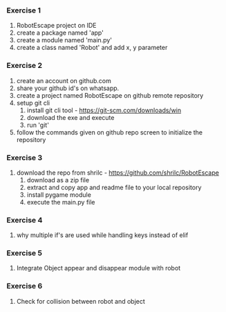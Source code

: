 ### Exercise 1
1. RobotEscape project on IDE
2. create a package named 'app'
3. create a module named 'main.py'
4. create a class named 'Robot' and add x, y parameter

### Exercise 2
1. create an account on github.com
2. share your github id's on whatsapp.
3. create a project named RobotEscape on github remote repository
4. setup git cli
   1. install git cli tool - https://git-scm.com/downloads/win
   2. download the exe and execute
   3. run 'git'
5. follow the commands given on github repo screen to initialize the repository

### Exercise 3
1. download the repo from shrilc - https://github.com/shrilc/RobotEscape
   1. download as a zip file
   2. extract and copy app and readme file to your local repository
   3. install pygame module
   4. execute the main.py file

### Exercise 4
1. why multiple if's are used while handling keys instead of elif

### Exercise 5
1. Integrate Object appear and disappear module with robot

### Exercise 6
1. Check for collision between robot and object
